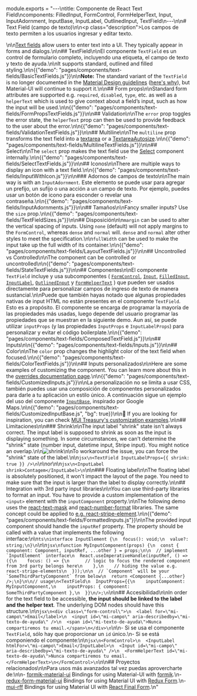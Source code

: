 module.exports = "---\ntitle: Componente de React Text Field\ncomponents: FilledInput, FormControl, FormHelperText, Input, InputAdornment, InputBase, InputLabel, OutlinedInput, TextField\n---\n\n# Text Field (campo de texto)\n\n<p class=\"description\">Los campos de texto permiten a los usuarios ingresar y editar texto.</p>\n\n[Text fields](https://material.io/design/components/text-fields.html) allow users to enter text into a UI. They typically appear in forms and dialogs.\n\n## TextField\n\nEl componente `TextField` es un control de formulario completo, incluyendo una etiqueta, el campo de texto y texto de ayuda.\n\nIt supports standard, outlined and filled styling.\n\n{{\"demo\": \"pages/components/text-fields/BasicTextFields.js\"}}\n\n**Note:** The standard variant of the `TextField` is no longer documented in the [Material Design guidelines](https://material.io/) ([here's why](https://medium.com/google-design/the-evolution-of-material-designs-text-fields-603688b3fe03)), but Material-UI will continue to support it.\n\n## Form props\n\nStandard form attributes are supported e.g. `required`, `disabled`, `type`, etc. as well as a `helperText` which is used to give context about a field’s input, such as how the input will be used.\n\n{{\"demo\": \"pages/components/text-fields/FormPropsTextFields.js\"}}\n\n## Validation\n\nThe `error` prop toggles the error state, the `helperText` prop can then be used to provide feedback to the user about the error.\n\n{{\"demo\": \"pages/components/text-fields/ValidationTextFields.js\"}}\n\n## Multiline\n\nThe `multiline` prop transforms the text field into a [textarea](https://developer.mozilla.org/en-US/docs/Web/HTML/Element/textarea) or a [TextareaAutosize](/components/textarea-autosize/).\n\n{{\"demo\": \"pages/components/text-fields/MultilineTextFields.js\"}}\n\n## Select\n\nThe `select` prop makes the text field use the [Select](/components/selects/) component internally.\n\n{{\"demo\": \"pages/components/text-fields/SelectTextFields.js\"}}\n\n## Iconos\n\nThere are multiple ways to display an icon with a text field.\n\n{{\"demo\": \"pages/components/text-fields/InputWithIcon.js\"}}\n\n### Adornos de campos de texto\n\nThe main way is with an `InputAdornment`. Este elemento se puede usar para agregar un prefijo, un sufijo o una acción a un campo de texto. Por ejemplo, puedes usar un botón de icono para esconder o revelar una contraseña.\n\n{{\"demo\": \"pages/components/text-fields/InputAdornments.js\"}}\n\n## Tamaños\n\nFancy smaller inputs? Use the `size` prop.\n\n{{\"demo\": \"pages/components/text-fields/TextFieldSizes.js\"}}\n\n## Disposición\n\n`margin` can be used to alter the vertical spacing of inputs. Using `none` (default) will not apply margins to the `FormControl`, whereas `dense` and `normal` will. `dense` and `normal` alter other styles to meet the specification.\n\n`fullWidth` can be used to make the input take up the full width of its container.\n\n{{\"demo\": \"pages/components/text-fields/LayoutTextFields.js\"}}\n\n## Uncontrolled vs Controlled\n\nThe component can be controlled or uncontrolled\n\n{{\"demo\": \"pages/components/text-fields/StateTextFields.js\"}}\n\n## Componentes\n\nEl componente `TextField` incluye y usa subcomponentes ( [`FormControl`](/api/form-control/), [`Input`](/api/input/), [`FilledInput`](/api/filled-input/), [`InputLabel`](/api/input-label/), [`OutlinedInput`](/api/outlined-input/) y [`FormHelperText`](/api/form-helper-text/) ) que pueden ser usados directamente para personalizar campos de ingreso de texto de manera sustancial.\n\nPuede que también hayas notado que algunas propiedades nativas de input HTML no están presentes en el componente `TextField`. Esto es a propósito. El componente se encarga de programar la mayoría de las propiedades más usadas, luego depende del usuario programar las propiedades que se muestran en la siguiente demo. Aun así, se puede utilizar `inputProps` (y las propiedades `InputProps` e `InputLabelProps`) para personalizar y evitar el código boilerplate.\n\n{{\"demo\": \"pages/components/text-fields/ComposedTextField.js\"}}\n\n## Inputs\n\n{{\"demo\": \"pages/components/text-fields/Inputs.js\"}}\n\n## Color\n\nThe `color` prop changes the highlight color of the text field when focused.\n\n{{\"demo\": \"pages/components/text-fields/ColorTextFields.js\"}}\n\n## Inputs personalizados\n\nHere are some examples of customizing the component. You can learn more about this in the [overrides documentation page](/customization/components/).\n\n{{\"demo\": \"pages/components/text-fields/CustomizedInputs.js\"}}\n\nLa personalización no se limita a usar CSS, también puedes usar una composición de componentes personalizados para darle a tu aplicación un estilo único. A continuación sigue un ejemplo del uso del componente [`InputBase`](/api/input-base/), inspirado por Google Maps.\n\n{{\"demo\": \"pages/components/text-fields/CustomizedInputBase.js\", \"bg\": true}}\n\n👑 If you are looking for inspiration, you can check [MUI Treasury's customization examples](https://mui-treasury.com/components/text-field).\n\n## Limitaciones\n\n### Shrink\n\nThe input label \"shrink\" state isn't always correct. The input label is supposed to shrink as soon as the input is displaying something. In some circumstances, we can't determine the \"shrink\" state (number input, datetime input, Stripe input). You might notice an overlap.\n\n![shrink](/static/images/text-fields/shrink.png)\n\nTo workaround the issue, you can force the \"shrink\" state of the label.\n\n```jsx\n<TextField InputLabelProps={{ shrink: true }} />\n```\n\nor\n\n```jsx\n<InputLabel shrink>Contagem</InputLabel>\n```\n\n### Floating label\n\nThe floating label is absolutely positioned, it won't impact the layout of the page. You need to make sure that the input is larger than the label to display correctly.\n\n## Integration with 3rd party input libraries\n\nYou can use third-party libraries to format an input. You have to provide a custom implementation of the `<input>` element with the `inputComponent` property.\n\nThe following demo uses the [react-text-mask](https://github.com/text-mask/text-mask) and [react-number-format](https://github.com/s-yadav/react-number-format) libraries. The same concept could be applied to [e.g. react-stripe-element](https://github.com/Foso/material-ui/issues/16037).\n\n{{\"demo\": \"pages/components/text-fields/FormattedInputs.js\"}}\n\nThe provided input component should handle the `inputRef` property. The property should be called with a value that implements the following interface:\n\n```ts\ninterface InputElement {\n  focus(): void;\n  value?: string;\n}\n```\n\n```jsx\nfunction MyInputComponent(props) {\n  const { component: Component, inputRef, ...other } = props;\n\n  // implement `InputElement` interface\n  React.useImperativeHandle(inputRef, () => ({\n    focus: () => {\n      // logic to focus the rendered component from 3rd party belongs here\n    },\n    // hiding the value e.g. react-stripe-elements\n  }));\n\n  // `Component` will be your `SomeThirdPartyComponent` from below\n  return <Component {...other} />;\n}\n\n// usage\n<TextField\n  InputProps={{\n    inputComponent: MyInputComponent,\n    inputProps: { component: SomeThirdPartyComponent },\n  }}\n/>;\n```\n\n## Accesibilidad\n\nIn order for the text field to be accessible, **the input should be linked to the label and the helper text**. The underlying DOM nodes should have this structure.\n\n```jsx\n<div class=\"form-control\">\n  <label for=\"mi-campo\">Email</label>\n  <input id=\"mi-campo\" aria-describedby=\"mi-texto-de-ayuda\" />\n  <span id=\"mi-texto-de-ayuda\">Nunca compartiremos tu email.</span>\n</div>\n```\n\n- Si se usa el componente `TextField`, sólo hay que proporcionar un `id` único.\n- Si se está componiendo el componente:\n\n```jsx\n<FormControl>\n  <InputLabel htmlFor=\"mi-campo\">Email</InputLabel>\n  <Input id=\"mi-campo\" aria-describedby=\"mi-texto-de-ayuda\" />\n  <FormHelperText id=\"mi-texto-de-ayuda\">Nunca compartiremos tu email.</FormHelperText>\n</FormControl>\n```\n\n## Proyectos relacionados\n\nPara usos más avanzados tal vez puedas aprovercharte de:\n\n- [formik-material-ui](https://github.com/stackworx/formik-material-ui) Bindings for using Material-UI with [formik](https://jaredpalmer.com/formik).\n- [redux-form-material-ui](https://github.com/erikras/redux-form-material-ui) Bindings for using Material UI with [Redux Form](https://redux-form.com/).\n- [mui-rff](https://github.com/lookfirst/mui-rff) Bindings for using Material UI with [React Final Form](https://final-form.org/react).\n"